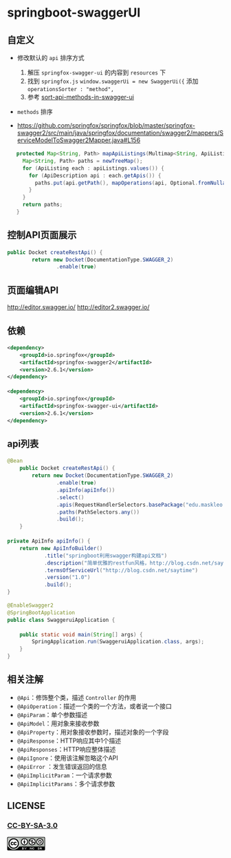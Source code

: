 # springboot-swaggerUI

## 自定义

- 修改默认的 `api` 排序方式

  1. 解压 `springfox-swagger-ui` 的内容到 `resources` 下
  2. 找到 `springfox.js` `window.swaggerUi = new SwaggerUi({` 添加 `operationsSorter : "method",`
  3. 参考 [sort-api-methods-in-swagger-ui](https://stackoverflow.com/questions/24951268/sort-api-methods-in-swagger-ui)

- `methods` 排序

- https://github.com/springfox/springfox/blob/master/springfox-swagger2/src/main/java/springfox/documentation/swagger2/mappers/ServiceModelToSwagger2Mapper.java#L156

```java
   protected Map<String, Path> mapApiListings(Multimap<String, ApiListing> apiListings) {
     Map<String, Path> paths = newTreeMap();
     for (ApiListing each : apiListings.values()) {
       for (ApiDescription api : each.getApis()) {
         paths.put(api.getPath(), mapOperations(api, Optional.fromNullable(paths.get(api.getPath()))));
       }
     }
     return paths;
   }
```

## 控制API页面展示

```java
public Docket createRestApi() {
        return new Docket(DocumentationType.SWAGGER_2)
                .enable(true)
```

## 页面编辑API

http://editor.swagger.io/
http://editor2.swagger.io/

## 依赖

```xml
<dependency>
	<groupId>io.springfox</groupId>
	<artifactId>springfox-swagger2</artifactId>
	<version>2.6.1</version>
</dependency>

<dependency>
	<groupId>io.springfox</groupId>
	<artifactId>springfox-swagger-ui</artifactId>
	<version>2.6.1</version>
</dependency>
```

## api列表

```java
@Bean
    public Docket createRestApi() {
        return new Docket(DocumentationType.SWAGGER_2)
                .enable(true)
                .apiInfo(apiInfo())
                .select()
                .apis(RequestHandlerSelectors.basePackage("edu.maskleo.swaggerui.controller"))
                .paths(PathSelectors.any())
                .build();
    }

private ApiInfo apiInfo() {
    return new ApiInfoBuilder()
            .title("springboot利用swagger构建api文档")
            .description("简单优雅的restfun风格，http://blog.csdn.net/saytime")
            .termsOfServiceUrl("http://blog.csdn.net/saytime")
            .version("1.0")
            .build();
}

```

```java
@EnableSwagger2
@SpringBootApplication
public class SwaggeruiApplication {

	public static void main(String[] args) {
		SpringApplication.run(SwaggeruiApplication.class, args);
	}
}
```

## 相关注解

- `@Api`：修饰整个类，描述 `Controller` 的作用
- `@ApiOperation`：描述一个类的一个方法，或者说一个接口
- `@ApiParam`：单个参数描述
- `@ApiModel`：用对象来接收参数
- `@ApiProperty`：用对象接收参数时，描述对象的一个字段
- `@ApiResponse`：HTTP响应其中1个描述
- `@ApiResponses`：HTTP响应整体描述
- `@ApiIgnore`：使用该注解忽略这个API
- `@ApiError` ：发生错误返回的信息
- `@ApiImplicitParam`：一个请求参数
- `@ApiImplicitParams`：多个请求参数

## LICENSE

### [CC-BY-SA-3.0](https://creativecommons.org/licenses/by-nc-sa/3.0/cn/)

[![](LICENSE.png)](https://creativecommons.org/licenses/by-nc-sa/3.0/cn/)
